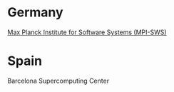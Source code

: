 # Germany

[Max Planck Institute for Software Systems (MPI-SWS)](http://www.mpi-sws.org/)



# Spain

Barcelona Supercomputing Center